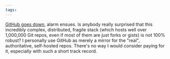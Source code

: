 ```yaml
---
tags: 
---
```


[GitHub goes down](http://status.github.com/), alarm ensues. Is anybody really surprised that this incredibly complex, distributed, fragile stack (which hosts well over 1,000,000 Git repos, even if most of them are just forks or gists) is not 100% robust? I personally use GitHub as merely a mirror for the "real", authoritative, self-hosted repos. There's no way I would consider paying for it, especially with such a short track record.

